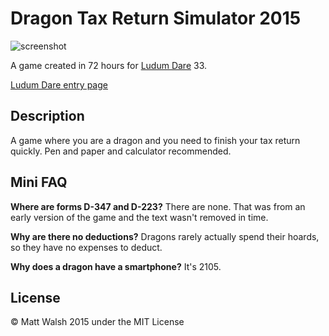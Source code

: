 # Dragon Tax Return Simulator 2015

![screenshot](https://cloud.githubusercontent.com/assets/6074785/9476809/c076b3d8-4b3c-11e5-997c-6ec2412d648c.jpg)

A game created in 72 hours for [Ludum Dare](http://ludumdare.com/) 33.

[Ludum Dare entry page](http://ludumdare.com/compo/ludum-dare-33/?action=preview&uid=56320)

## Description

A game where you are a dragon and you need to finish your tax return quickly. Pen and paper and calculator recommended.

## Mini FAQ

**Where are forms D-347 and D-223?**
There are none. That was from an early version of the game and the text wasn't removed in time.

**Why are there no deductions?**
Dragons rarely actually spend their hoards, so they have no expenses to deduct.

**Why does a dragon have a smartphone?**
It's 2105.

## License

© Matt Walsh 2015 under the MIT License